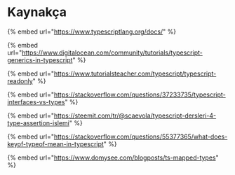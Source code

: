 # Kaynakça

{% embed url="https://www.typescriptlang.org/docs/" %}

{% embed url="https://www.digitalocean.com/community/tutorials/typescript-generics-in-typescript" %}

{% embed url="https://www.tutorialsteacher.com/typescript/typescript-readonly" %}

{% embed url="https://stackoverflow.com/questions/37233735/typescript-interfaces-vs-types" %}

{% embed url="https://steemit.com/tr/@scaevola/typescript-dersleri-4-type-assertion-islemi" %}

{% embed url="https://stackoverflow.com/questions/55377365/what-does-keyof-typeof-mean-in-typescript" %}

{% embed url="https://www.domysee.com/blogposts/ts-mapped-types" %}



